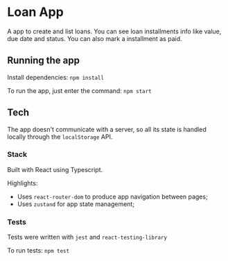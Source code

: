 # Loan App

A app to create and list loans. You can see loan installments info like value, due date and status. You can also mark a installment as paid.

## Running the app

Install dependencies: `npm install`

To run the app, just enter the command: `npm start`

## Tech

The app doesn't communicate with a server, so all its state is handled locally through the `localStorage` API.

### Stack

Built with React using Typescript.

Highlights:

- Uses `react-router-dom` to produce app navigation between pages;
- Uses `zustand` for app state management;

### Tests

Tests were written with `jest` and `react-testing-library`

To run tests: `npm test`
